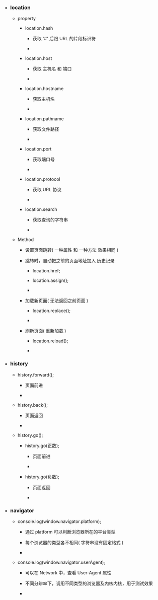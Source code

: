 * ### location

    * property

        * location.hash
        
            * 获取 '#' 后跟 URL 的片段标识符
            
            * 

        * location.host
        
            * 获取 主机名 和 端口
            
            * 

        * location.hostname
        
            * 获取主机名
            
            * 
            
        * location.pathname
        
            * 获取文件路径
            
            * 
            
        * location.port
        
            * 获取端口号
            
            * 
            
        * location.protocol
        
            * 获取 URL 协议
            
            * 
            
        * location.search
        
            * 获取查询的字符串
            
            * 
        
    * Method
    
        * 设置页面跳转( 一种属性 和 一种方法 效果相同 )
        
        * 跳转时，自动把之前的页面地址加入 历史记录
        
            * location.href;
            
            * location.assign();
            
            * 
        
        * 加载新页面( 无法返回之前页面 )
        
            * location.replace();
            
            *
        
        * 刷新页面( 重新加载 )
        
            * location.reload();
            
            * 
            
* ### history

    * history.forward();
    
        * 页面前进
        
        * 
    
    * history.back();
    
        * 页面返回
        
        * 
    
    * history.go();
    
        * history.go(正数);
        
            * 页面前进
            
            * 
        
        * history.go(负数);
        
            * 页面返回
            
            * 
        
* ### navigator

    * console.log(window.navigator.platform);
    
        * 通过 platform 可以判断浏览器所在的平台类型
        
        * 每个浏览器的类型各不相同( 字符串没有固定格式 )
        
        * 
        
    * console.log(window.navigator.userAgent);
    
        * 可以在 Network 中，查看 User-Agent 属性
        
        * 不同分辨率下，调用不同类型的浏览器及内核内核，用于测试效果
        
        * 